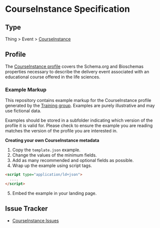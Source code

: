 # CourseInstance Specification

## Type

Thing > Event > [CourseInstance](https://schema.org/CourseInstance)

## Profile
The [CourseInstance profile](https://bioschemas.org/profiles/CourseInstance) covers the Schema.org and Bioschemas properties necessary to describe the delivery event associated with an educational course offered in the life sciences.

### Example Markup

This repository contains example markup for the CourseInstance profile generated by the [Training group](https://bioschemas.org/groups/Training/). Examples are purely illustrative and may use fictional data. 

Examples should be stored in a subfolder indicating which version of the profile it is valid for. Please check to ensure the example you are reading matches the version of the profile you are interested in.

**Creating your own CourseInstance metadata**

1. Copy the `template.json` example.
2. Change the values of the minimum fields.
3. Add as many recommended and optional fields as possible.
4. Wrap up the example using script tags.
```html
<script type="application/ld+json">
  ....
</script>
```
5. Embed the example in your landing page.

## Issue Tracker
- [CourseInstance Issues](https://github.com/BioSchemas/specifications/labels/type%3A%20CourseInstance)

